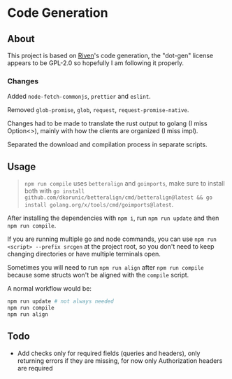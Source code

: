 # Code Generation

## About

This project is based on [Riven](https://github.com/MingweiSamuel/Riven/)'s code generation, the "dot-gen" license appears to be GPL-2.0 so hopefully I am following it properly.

### Changes

Added `node-fetch-commonjs`, `prettier` and `eslint`.

Removed `glob-promise`, `glob`, `request`, `request-promise-native`.

Changes had to be made to translate the rust output to golang (I miss Option<>), mainly with how the clients are organized (I miss impl).

Separated the download and compilation process in separate scripts.

## Usage

> `npm run compile` uses `betteralign` and `goimports`, make sure to install both with `go install github.com/dkorunic/betteralign/cmd/betteralign@latest && go install golang.org/x/tools/cmd/goimports@latest`.

After installing the dependencies with `npm i`, run `npm run update` and then `npm run compile`.

If you are running multiple go and node commands, you can use `npm run <script> --prefix srcgen` at the project root, so you don't need to keep changing directories or have multiple terminals open.

Sometimes you will need to run `npm run align` after `npm run compile` because some structs won't be aligned with the `compile` script.

A normal workflow would be:

```bash
npm run update # not always needed
npm run compile
npm run align
```

## Todo

- Add checks only for required fields (queries and headers), only returning errors if they are missing, for now only Authorization headers are required

